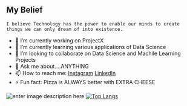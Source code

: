 ## My Belief
	I believe Technology has the power to enable our minds to create things we can only dream of into existence.

- 🔭 I’m currently working on ProjectX
- 🌱 I’m currently learning various applications of Data Science
- 👯 I’m looking to collaborate on Data Science and Machile Learning Projects
- 💬 Ask me about....ANYTHING
- 📫 How to reach me: [Instagram](https://www.instagram.com/aishwargovil/) [LinkedIn](https://www.linkedin.com/in/aishwar-govil-144b621a6/)
- ⚡ Fun fact: Pizza is ALWAYS better with EXTRA CHEESE

![enter image description here](https://github-readme-stats.vercel.app/api?username=AishwarGovil&&show_icons=true&title_color=7fff00&icon_color=bb2acf&text_color=daf7dc&bg_color=191919) 
[![Top Langs](https://github-readme-stats.vercel.app/api/top-langs/?username=AishwarGovil)](https://github.com/AishwarGovil/github-readme-stats) 
 
 
